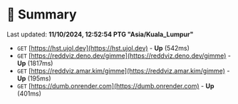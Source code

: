# 📖 Summary
Last updated: **11/10/2024, 12:52:54 PTG "Asia/Kuala_Lumpur"**

- `GET` [https://hst.ujol.dev](https://hst.ujol.dev) - **Up** (542ms)
- `GET` [https://reddviz.deno.dev/gimme](https://reddviz.deno.dev/gimme) - **Up** (1817ms)
- `GET` [https://reddviz.amar.kim/gimme](https://reddviz.amar.kim/gimme) - **Up** (195ms)
- `GET` [https://dumb.onrender.com](https://dumb.onrender.com) - **Up** (401ms)
